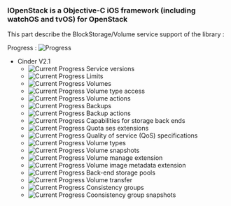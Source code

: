 ### IOpenStack is a Objective-C iOS framework (including watchOS and tvOS) for OpenStack

This part describe the BlockStorage/Volume service support of the library :

Progress : ![Progress](http://progressed.io/bar/90)

+ Cinder V2.1
    + ![Current Progress](http://progressed.io/bar/0)   Service versions 
    + ![Current Progress](http://progressed.io/bar/100)   Limits 
    + ![Current Progress](http://progressed.io/bar/100)   Volumes 
    + ![Current Progress](http://progressed.io/bar/100)   Volume type access 
    + ![Current Progress](http://progressed.io/bar/100)   Volume actions 
    + ![Current Progress](http://progressed.io/bar/100)   Backups 
    + ![Current Progress](http://progressed.io/bar/100)   Backup actions 
    + ![Current Progress](http://progressed.io/bar/100)   Capabilities for storage back ends 
    + ![Current Progress](http://progressed.io/bar/100)   Quota ses extensions 
    + ![Current Progress](http://progressed.io/bar/0)   Quality of service (QoS) specifications 
    + ![Current Progress](http://progressed.io/bar/100)   Volume types 
    + ![Current Progress](http://progressed.io/bar/100)   Volume snapshots 
    + ![Current Progress](http://progressed.io/bar/0)   Volume manage extension 
    + ![Current Progress](http://progressed.io/bar/0)   Volume image metadata extension 
    + ![Current Progress](http://progressed.io/bar/100)   Back-end storage pools 
    + ![Current Progress](http://progressed.io/bar/100)   Volume transfer
    + ![Current Progress](http://progressed.io/bar/100)   Consistency groups 
    + ![Current Progress](http://progressed.io/bar/100)   Coonsistency group snapshots 
